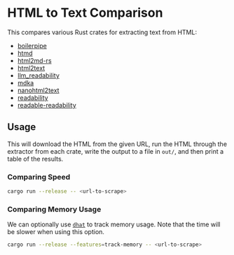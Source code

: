 # HTML to Text Comparison

This compares various Rust crates for extracting text from HTML:

- [boilerpipe](https://crates.io/crates/boilerpipe)
- [htmd](https://crates.io/crates/htmd)
- [html2md-rs](https://crates.io/crates/html2md-rs)
- [html2text](https://crates.io/crates/html2text)
- [llm_readability](https://crates.io/crates/llm_readability)
- [mdka](https://crates.io/crates/mdka)
- [nanohtml2text](https://crates.io/crates/nanohtml2text)
- [readability](https://crates.io/crates/readability)
- [readable-readability](https://crates.io/crates/readable-readability)

## Usage

This will download the HTML from the given URL, run the HTML through the extractor from each crate, write the output to a file in `out/`, and then print a table of the results.

### Comparing Speed

```sh
cargo run --release -- <url-to-scrape>
```

### Comparing Memory Usage

We can optionally use [`dhat`](https://crates.io/crates/dhat) to track memory usage. Note that the time will be slower when using this option.

```sh
cargo run --release --features=track-memory -- <url-to-scrape>
```
